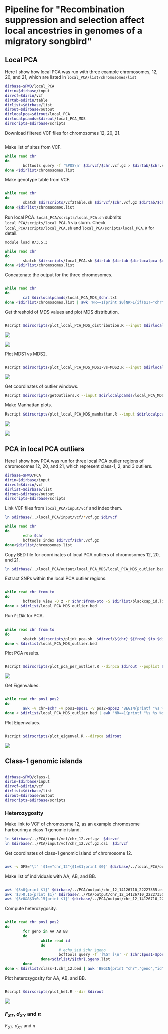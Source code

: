 # Pipeline for "Recombination suppression and selection affect local ancestries in genomes of a migratory songbird"

## Local PCA

Here I show how local PCA was run with three example chromosomes, 12, 20, and 21, which are listed in `local_PCA/list/chromosomes/list`

```bash
dirbase=$PWD/local_PCA
dirin=$dirbase/input
dirvcf=$dirin/vcf
dirtab=$dirin/table
dirlist=$dirbase/list
dirout=$dirbase/output
dirlocalpca=$dirout/local_PCA
dirlocalpcamds=$dirout/local_PCA_MDS
dirscripts=$dirbase/scripts

```

Download filtered VCF files for chromosomes 12, 20, 21.

```bash


```


Make list of sites from VCF.
```bash
while read chr
do
        bcftools query -f '%POS\n' $dirvcf/$chr.vcf.gz > $dirtab/$chr.sites.list
done <$dirlist/chromosomes.list

```

Make genotype table from VCF.
```bash

while read chr
do
        sbatch $dirscripts/vcf2table.sh $dirvcf/$chr.vcf.gz $dirtab/$chr.table
done <$dirlist/chromosomes.list


```


Run local PCA.
`local_PCA/scripts/local_PCA.sh` submits `local_PCA/scripts/local_PCA.R` via slurm.
Check `local_PCA/scripts/local_PCA.sh` and  `local_PCA/scripts/local_PCA.R` for detail.

```bash
module load R/3.5.3

while read chr 
do
        sbatch $dirscripts/local_PCA.sh $dirtab $dirtab $dirlocalpca $dirlocalpcamds $dirlist $chr $dirscripts
done <$dirlist/chromosomes.list


```


Concatenate the output for the three chromosomes.
```bash

while read chr
do
        cat $dirlocalpcamds/local_PCA_MDS_$chr.txt
done <$dirlist/chromosomes.list | awk 'NR==1{print $0}NR>1{if($1!="chr")print $0}' > $dirlocalpcamds/local_PCA_MDS_3_chromosomes.txt


```


Get threshold of MDS values and plot MDS distribution.
```bash

Rscript $dirscripts/plot_local_PCA_MDS_distribution.R --input $dirlocalpcamds/local_PCA_MDS_3_chromosomes.txt --output $dirlocalpcamds/local_PCA_MDS_3_chromosomes --chrlist $dirlist/chromosomes.list

```
![](local_PCA/output/local_PCA_MDS/local_PCA_MDS_3_chromosomes_MDS1_distribution.png)

![](local_PCA/output/local_PCA_MDS/local_PCA_MDS_3_chromosomes_MDS2_distribution.png)


Plot MDS1 vs MDS2.

```bash

Rscript $dirscripts/plot_local_PCA_MDS_MDS1-vs-MDS2.R --input $dirlocalpcamds/local_PCA_MDS_3_chromosomes.txt --thre $dirlocalpcamds/local_PCA_MDS_3_chromosomesthreshold.txt --output $dirlocalpcamds/local_PCA_MDS --chrlist $dirlist/chromosomes.list

```
![](local_PCA/output/local_PCA_MDS/local_PCA_MDS_MDS1-vs-MDS2_outliers.png)



Get coordinates of outlier windows.
```bash
Rscript $dirscripts/getOutliers.R --input $dirlocalpcamds/local_PCA_MDS_3_chromosomes.txt --thre $dirlocalpcamds/local_PCA_MDS_3_chromosomesthreshold.txt --output $dirlocalpcamds/local_PCA_MDS --chrlist $dirlist/chromosomes.list

```

Make Manhattan plots.
```bash
Rscript $dirscripts/plot_local_PCA_MDS_manhattan.R --input $dirlocalpcamds/local_PCA_MDS_3_chromosomes.txt --thre $dirlocalpcamds/local_PCA_MDS_3_chromosomesthreshold.txt --bed $dirlocalpcamds/local_PCA_MDS_outlier.bed --output $dirlocalpcamds/local_PCA_MDS --chrlist $dirlist/chromosomes_length.list

```

![](local_PCA/output/local_PCA_MDS/local_PCA_MDS_MDS1_outliers.png)

![](local_PCA/output/local_PCA_MDS/local_PCA_MDS_MDS2_outliers.png)



## PCA in local PCA outliers


Here I show how PCA was run for three local PCA outlier regions of chromosomes 12, 20, and 21, which represent class-1, 2, and 3 outliers.

```bash
dirbase=$PWD/PCA
dirin=$dirbase/input
dirvcf=$dirin/vcf
dirlist=$dirbase/list
dirout=$dirbase/output
dirscripts=$dirbase/scripts

```

Link VCF files from `local_PCA/input/vcf` and index them.

```bash
ln $dirbase/../local_PCA/input/vcf/*vcf.gz $dirvcf

while read chr
do
        echo $chr
        bcftools index $dirvcf/$chr.vcf.gz
done<$dirlist/chromosomes.list


```

Copy BED file for coordinates of local PCA outliers of chromosomes 12, 20, and 21.

```bash
ln $dirbase/../local_PCA/output/local_PCA_MDS/local_PCA_MDS_outlier.bed $dirlist

```

Extract SNPs within the local PCA outlier regions.

```bash

while read chr from to
do
        bcftools view -O z -r $chr:$from-$to -S $dirlist/blackcap_id.list $dirvcf/$chr.vcf.gz | vcftools --gzvcf - --max-missing 0.9 --recode --recode-INFO-all -c |bgzip > $dirvcf/${chr}_${from}_$to.vcf.gz
done < $dirlist/local_PCA_MDS_outlier.bed

```

Run `PLINK` for PCA.
```bash

while read chr from to
do
        sbatch $dirscripts/plink_pca.sh  $dirvcf/${chr}_${from}_$to $dirout/${chr}_${from}_$to
done < $dirlist/local_PCA_MDS_outlier.bed

```


Plot PCA results.
```bash

Rscript $dirscripts/plot_pca_per_outlier.R --dirpca $dirout --poplist $dirlist/id_spp_pop_site_pheno.tsv --outlierlist $dirlist/local_PCA_MDS_outlier.bed --chrlist $dirlist/chromosomes.list

```

![](PCA/output/PCA_localPCA_outlier.png)



Get Eigenvalues.

```bash

while read chr pos1 pos2
do
        awk -v chr=$chr -v pos1=$pos1 -v pos2=$pos2 'BEGIN{printf "%s %s %s ", chr,pos1,pos2}{printf "%s ",$1}END{print ""}' $dirout/${chr}_${pos1}_${pos2}.eigenval
done < $dirlist/local_PCA_MDS_outlier.bed | awk 'NR==1{printf "%s %s %s ","chr","pos1","pos2";for(i=4;i<=NF;i++){printf "%s ","PC"i-3};print ""}{print $0}'> $dirout/eigenvalues.txt


```

Plot Eigenvalues.

```bash

Rscript $dirscripts/plot_eigenval.R --dirpca $dirout 

```

![](PCA/output/eigenval.png)



## Class-1 genomic islands

```bash

dirbase=$PWD/class-1
dirin=$dirbase/input
dirvcf=$dirin/vcf
dirlist=$dirbase/list
dirout=$dirbase/output
dirscripts=$dirbase/scripts

```

### Heterozygosity


Make link to VCF of chromosome 12, as an example chromosome harbouring a class-1 genomic island.
```bash
ln $dirbase/../PCA/input/vcf/chr_12.vcf.gz  $dirvcf
ln $dirbase/../PCA/input/vcf/chr_12.vcf.gz.csi  $dirvcf

```

Get coordinates of class-1 genomic island of chromosome 12.

```bash

awk -v OFS="\t" '$1=="chr_12"{$1=$1;print $0}' $dirbase/../local_PCA/output/local_PCA_MDS/local_PCA_MDS_outlier.bed > $dirlist/class-1.chr_12.bed

```

Make list of individuals with AA, AB, and BB. 

```bash

awk '$3<0{print $1}' $dirbase/../PCA/output/chr_12_14126710_22227355.eigenvec > $dirlist/chr_12.AA.list
awk '$3>0.15{print $1}' $dirbase/../PCA/output/chr_12_14126710_22227355.eigenvec > $dirlist/chr_12.BB.list
awk '$3>0&&$3<0.15{print $1}' $dirbase/../PCA/output/chr_12_14126710_22227355.eigenvec > $dirlist/chr_12.AB.list

```


Compute heterozygosity.
```bash

while read chr pos1 pos2
do
        for geno in AA AB BB
        do
                while read id
                do
                        # echo $id $chr $geno
                        bcftools query -f '[%GT ]\n' -r $chr:$pos1-$pos2 -s $id $dirvcf/$chr.vcf.gz |sed 's@0/0@0@g;s@0|0@0@g;s@1/1@0@g;s@1|1@0@g;s@0/1@1@g;s@0|1@1@g;s@1|0@1@g;s@\./\.@@g;s@\.|\.@@g' | awk -v chr=$chr -v geno=$geno -v id=$id '{i++;s+=$1}END{print chr,geno,id,s,i,s/i}'
                done<$dirlist/${chr}.$geno.list
        done 
done < $dirlist/class-1.chr_12.bed | awk 'BEGIN{print "chr","geno","id","n.het","n.sites","het"}{print $0}' > $dirout/chr_12.het.txt


```

Plot heterozygosity for AA, AB, and BB.

```bash

Rscript $dirscripts/plot_het.R --dir $dirout

```

![](class-1/output/chr_12.het.png)

### $F_{ST}$, $d_{XY}$ and $\pi$

$F_{ST}$, $d_{XY}$ and $\pi$







